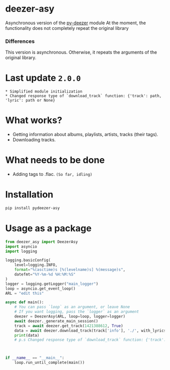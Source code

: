 # deezer-asy
Asynchronous version of the [py-deezer](https://github.com/acgonzales/pydeezer) module
At the moment, the functionality does not completely repeat the original library

### Differences
This version is asynchronous. Otherwise, it repeats the arguments of the original library.


# Last update `2.0.0`
    * Simplified module initialization
    * Changed response type of `download_track` function: {'track': path, 'lyric': path or None}
    


# What works?
* Getting information about albums, playlists, artists, tracks (their tags).
* Downloading tracks.


# What needs to be done
* Adding tags to .flac. `(So ​​far, idling)`

# Installation
```bash
pip install pydeezer-asy
```

# Usage as a package

```python
from deezer_asy import DeezerAsy
import asyncio
import logging

logging.basicConfig(
    level=logging.INFO,  
    format="%(asctime)s [%(levelname)s] %(message)s",
    datefmt="%Y-%m-%d %H:%M:%S"
)
logger = logging.getLogger("main_logger")
loop = asyncio.get_event_loop()
ARL = "edit this"

async def main():
    # You can pass `loop` as an argument, or leave None
    # If you want logging, pass the `logger` as an argument
    deezer = DeezerAsy(ARL, loop=loop, logger=logger)
    await deezer._generate_main_session()
    track = await deezer.get_track(1421388612, True)
    data = await deezer.download_track(track['info'], './', with_lyrics=True, with_metadata=True)
    print(data)
    # p.s Changed response type of `download_track` function: {'track': path, 'lyric': path or None}



if __name__ == "__main__":
    loop.run_until_complete(main())
```
